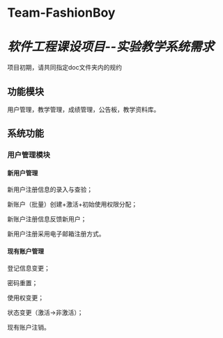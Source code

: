# Team-FashionBoy

# *软件工程课设项目--实验教学系统需求*

项目初期，请共同指定doc文件夹内的规约

## 功能模块

用户管理，教学管理，成绩管理，公告板，教学资料库。

## 系统功能

### 用户管理模块

#### 新用户管理

新用户注册信息的录入与查验；

新账户（批量）创建+激活+初始使用权限分配；

新账户注册信息反馈新用户；

新用户注册采用电子邮箱注册方式。

#### 现有账户管理

登记信息变更；

密码重置；

使用权变更；

状态变更（激活->非激活）；

现有账户注销。

